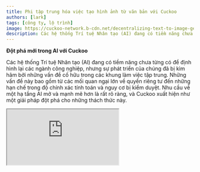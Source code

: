 ```yaml
---
title: Phi tập trung hóa việc tạo hình ảnh từ văn bản với Cuckoo
authors: [lark]
tags: [công ty, lộ trình]
image: https://cuckoo-network.b-cdn.net/decentralizing-text-to-image-gen.webp
description: Các hệ thống Trí tuệ Nhân tạo (AI) đang có tiềm năng chưa từng có để định hình lại các ngành công nghiệp, nhưng sự phát triển của chúng đã bị kìm hãm bởi những vấn đề cố hữu trong các khung làm việc tập trung. Những vấn đề này bao gồm từ các mối quan ngại lớn về quyền riêng tư đến những hạn chế trong độ chính xác tính toán và nguy cơ bị kiểm duyệt.
---
```


**Đột phá mới trong AI với Cuckoo**

Các hệ thống Trí tuệ Nhân tạo (AI) đang có tiềm năng chưa từng có để định hình lại các ngành công nghiệp, nhưng sự phát triển của chúng đã bị kìm hãm bởi những vấn đề cố hữu trong các khung làm việc tập trung. Những vấn đề này bao gồm từ các mối quan ngại lớn về quyền riêng tư đến những hạn chế trong độ chính xác tính toán và nguy cơ bị kiểm duyệt. Nhu cầu về một hạ tầng AI mở và mạnh mẽ hơn là rất rõ ràng, và Cuckoo xuất hiện như một giải pháp đột phá cho những thách thức này.

<div style={{ position: "relative", paddingTop: "56.25%" }}>
  <iframe
    src="https://customer-wmy0lgubd5pjy3fx.cloudflarestream.com/d5b2ca9a50526dd1151e5126cd212dcd/iframe?poster=https%3A%2F%2Fcustomer-wmy0lgubd5pjy3fx.cloudflarestream.com%2Fd5b2ca9a50526dd1151e5126cd212dcd%2Fthumbnails%2Fthumbnail.jpg%3Ftime%3D%26height%3D600"
    loading="lazy"
    title="Cuckoo introduction video"
    style={{
      border: "none",
      position: "absolute",
      top: 0,
      left: 0,
      height: "100%",
      width: "100%"
    }}
    allow="accelerometer; gyroscope; autoplay; encrypted-media; picture-in-picture;"
    allowFullScreen="true"
  />
</div>

### Tại sao chúng tôi xây dựng nền tảng Cuckoo?

Cuckoo đại diện cho một bước nhảy vọt sáng tạo, thiết lập một hạ tầng AI phi tập trung thúc đẩy mô hình quản trị do cộng đồng điều hành. Cách tiếp cận này giải quyết các khía cạnh quan trọng của an toàn, tài trợ, định hướng chiến lược, và sự phát triển bền vững của các mô hình AI, mở ra một kỷ nguyên mới của trí tuệ phi tập trung.

#### Vượt qua kiểm duyệt

Cuckoo tạo ra các đột phá về khả năng tiếp cận, cho phép các ứng dụng AI vượt qua giới hạn địa lý và tránh được các mạng lưới hạn chế, từ đó dân chủ hóa việc tiếp cận các công nghệ AI tiên tiến trên toàn thế giới.

#### Ưu tiên quyền riêng tư

Trung tâm của triết lý Cuckoo là cam kết bảo vệ quyền riêng tư của người dùng, được thực hiện thông qua các phương pháp thống kê và mã hóa tiên tiến nhằm duy trì hiệu suất cao trong khi bảo vệ dữ liệu người dùng.

#### Đảm bảo độ tin cậy thông qua xác minh toàn diện

Cuckoo giới thiệu các giao thức xác thực nghiêm ngặt nhằm nâng cao tính xác thực và độ tin cậy của kết quả do các mô hình AI tạo ra, bất kể độ phức tạp hay tính nền tảng của chúng.

### Phi tập trung hóa kỹ thuật AI với Cuckoo

#### Hệ sinh thái AI Cuckoo

Tận dụng công nghệ blockchain, hệ sinh thái AI của Cuckoo phân phối các nhiệm vụ AI qua một mạng lưới các Miners trong khi các Coordinators giám sát chất lượng và tính liên quan của các kết quả. Hệ sinh thái này vận hành trên Cuckoo Pay, một hệ thống thanh toán dựa trên blockchain giúp thực hiện các giao dịch suôn sẻ trong nền tảng.

<img src="/img/cuckoo-ai-architecture.webp" className="rounded border-2" alt="Cuckoo Decentralized Multimodal AI Platform"/>

#### Các thành phần chính của hệ sinh thái Cuckoo

- **Miners**: Các thực thể thực hiện các nhiệm vụ AI sử dụng tài nguyên tính toán của họ.
- **App Builders (Coordinator Nodes)**: Các nhà phát triển tạo ra các ứng dụng AI và quản lý việc phân phối nhiệm vụ cũng như kiểm soát chất lượng.
- **Stakers**: Các thành viên tham gia stake token để hỗ trợ các Miners và Coordinators đáng tin cậy.
- **Hợp đồng Stake**: Một hợp đồng thông minh nơi các Miners và Coordinators đăng ký và được các Stakers bỏ phiếu.
- **Blob Storage**: Một giải pháp phi tập trung cho việc lưu trữ các kết quả nhiệm vụ AI.
- **Cuckoo Pay**: Hệ thống thanh toán cho tất cả các giao dịch trong hệ sinh thái Cuckoo.

### Quy trình hoạt động

1. **Đăng ký và Stake**: Miners và App Builders đăng ký với hợp đồng stake và stake token.
2. **Phân công nhiệm vụ**: Các Coordinators phân công nhiệm vụ cho Miners, sau đó thực hiện các nhiệm vụ và tải lên kết quả vào Blob Storage.
3. **Xác thực và thanh toán**: Các Coordinators xác thực kết quả và thực hiện thanh toán thông qua Cuckoo Pay.
4. **Quản trị và tuân thủ**: Nền tảng bao gồm các cơ chế như điều kiện slashing để xử lý sự không tuân thủ và đảm bảo tính toàn vẹn của hệ sinh thái.

### Làm thế nào để bắt đầu?

Đối với người dùng AI, hãy truy cập https://cuckoo.network/tg. Nhận điểm miễn phí của bạn với `/faucet` và sau đó `/imagine <prompt>` hình ảnh mà bạn muốn tạo.

> \- /tip \<0x.. or @username\> \<số lượng\> : tặng số tiền cho địa chỉ hoặc @username trên telegram
>
> \- /balance : hiển thị số dư của ví tài khoản hiện tại
>
> \- /imagine \<prompt\> : tạo hình ảnh theo prompt của bạn
>
> \- /faucet : yêu cầu điểm miễn phí hàng ngày

<img src="https://cuckoo-network.b-cdn.net/cuckoo-telegram.webp" className="rounded border-2" alt="Cuckoo Decentralized Multimodal AI Platform"/>

Đối với Miners và App Builders AI, hãy đăng ký nhận bản tin sau đây để cập nhật những tin tức mới nhất.

<iframe
src="https://cuckoonetwork.substack.com/embed"
width={480}
height={320}
style={{ border: "1px solid #EEE", background: "white" }}
frameBorder={0}
scrolling="no"
title="Cuckoo newsletter signup"
/>

### Kết luận

Cuckoo không chỉ là một nền tảng mà còn là một sự thay đổi mô hình trong cách AI được phát triển và triển khai, nhấn mạnh vào sự phi tập trung, quyền riêng tư và quản trị cộng đồng. Bằng cách thay đổi cách thức phát triển AI, Cuckoo đặt nền móng cho một tương lai công nghệ công bằng và dễ tiếp cận hơn.

Hạ tầng mở của Cuckoo ủng hộ một tương lai AI bao trùm hơn, an toàn hơn và hiệu quả hơn, hứa hẹn mang lại những tác động sâu rộng cho nhiều ngành và thị trường toàn cầu.
